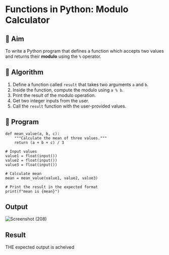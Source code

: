# Functions in Python: Modulo Calculator

## 🎯 Aim
To write a Python program that defines a function which accepts two values and returns their **modulo** using the `%` operator.

## 🧠 Algorithm
1. Define a function called `result` that takes two arguments `a` and `b`.
2. Inside the function, compute the modulo using `a % b`.
3. Print the result of the modulo operation.
4. Get two integer inputs from the user.
5. Call the `result` function with the user-provided values.

## 🧾 Program
```
def mean_value(a, b, c):
    """Calculate the mean of three values."""
    return (a + b + c) / 3

# Input values
value1 = float(input())
value2 = float(input())
value3 = float(input())

# Calculate mean
mean = mean_value(value1, value2, value3)

# Print the result in the expected format
print(f"mean is {mean}")

```


## Output
![Screenshot (208)](https://github.com/user-attachments/assets/614b2639-79d2-45fe-9082-27c9aad12bb7)

## Result
THE expected output is acheived
